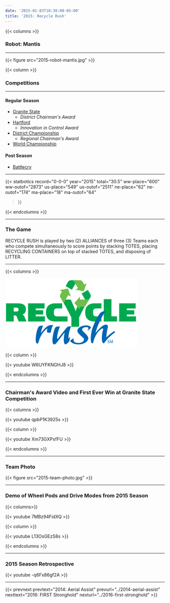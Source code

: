 ```yaml
---
date: '2015-01-03T10:30:00-05:00'
title: '2015: Recycle Rush'
---
```


{{< columns >}}

### Robot: Mantis

---

{{< figure src="2015-robot-mantis.jpg" >}}

{{< column >}}

### Competitions

---

#### Regular Season

* [Granite State](https://www.thebluealliance.com/event/2015nhnas)
  * _District Chairman's Award_
* [Hartford](https://www.thebluealliance.com/event/2015cthar)
  * _Innovation in Control Award_
* [District Championship](https://www.thebluealliance.com/event/2015necmp)
  * _Regional Chairman's Award_
* [World Championship](https://www.thebluealliance.com/event/2015cars)


#### Post Season

* [Battlecry](https://www.thebluealliance.com/event/2015bc)

---

{{< statbotics
    record="0-0-0" year="2015"
    total="30.5"
    ww-place="600" ww-outof="2873"
    us-place="549" us-outof="2511"
    ne-place="62"  ne-outof="174"
    ma-place="18"  ma-outof="64"
>}}

{{< endcolumns >}}

---

### The Game

RECYCLE RUSH is played by two (2) ALLIANCES of three (3) Teams each who compete simultaneously to score points by stacking TOTES, placing RECYCLING CONTAINERS on top of stacked TOTES, and disposing of LITTER. 

---

{{< columns >}}

[![Recycle Rush Logo](recycle-rush-logo.svg)](https://en.wikipedia.org/wiki/Recycle_Rush)

{{< column >}}

{{< youtube W6UYFKNGHJ8 >}}

{{< endcolumns >}}

---
### Chairman's Award Video and First Ever Win at Granite State Competition

{{< columns >}}

{{< youtube qpbP1K3925s >}}

{{< column >}}

{{< youtube Xm73GXPxfFU >}}

{{< endcolumns >}}

---

### Team Photo
{{< figure src="2015-team-photo.jpg" >}}

---
### Demo of Wheel Pods and Drive Modes from 2015 Season

{{< columns>}}

{{< youtube 7MBz94FidXQ >}}

{{< column >}}

{{< youtube L13OsGEzS8s >}}

{{< endcolumns >}}

---
### 2015 Season Retrospective

{{< youtube -q6Fx86gf2A >}}

---

{{< prevnext prevtext="2014: Aerial Assist" prevurl="../2014-aerial-assist" nexttext="2016: FIRST Stronghold" nexturl="../2016-first-stronghold" >}}